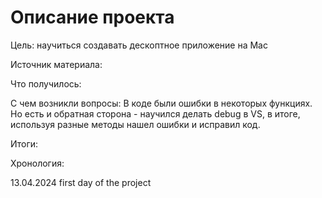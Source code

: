 <h1>Описание проекта</h1>

<div>
    <p>Цель: научиться создавать дескоптное приложение на Mac</p>
    <p>Источник материала: </p>
    <p>Что получилось:</p>
    <p>С чем возникли вопросы: В коде были ошибки в некоторых функциях. Но есть и обратная сторона - научился делать debug в VS, в итоге, используя разные методы нашел ошибки и исправил код. </p>
    <p>Итоги: </p>
    <p>Хронология: </p>
    <p>13.04.2024 first day of the project</p>
</div>
